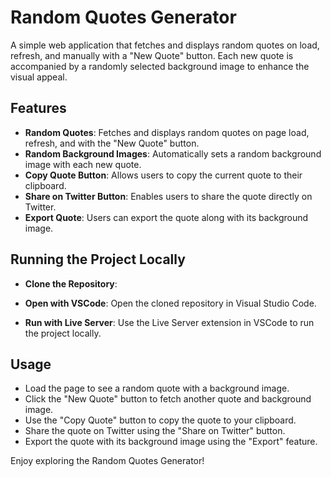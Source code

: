 # Random Quotes Generator

A simple web application that fetches and displays random quotes on load, refresh, and manually with a "New Quote" button. Each new quote is accompanied by a randomly selected background image to enhance the visual appeal.

## Features

- **Random Quotes**: Fetches and displays random quotes on page load, refresh, and with the "New Quote" button.
- **Random Background Images**: Automatically sets a random background image with each new quote.
- **Copy Quote Button**: Allows users to copy the current quote to their clipboard.
- **Share on Twitter Button**: Enables users to share the quote directly on Twitter.
- **Export Quote**: Users can export the quote along with its background image.

## Running the Project Locally

-  **Clone the Repository**:

-  **Open with VSCode**:
Open the cloned repository in Visual Studio Code.

-  **Run with Live Server**:
Use the Live Server extension in VSCode to run the project locally.

## Usage

- Load the page to see a random quote with a background image.
- Click the "New Quote" button to fetch another quote and background image.
- Use the "Copy Quote" button to copy the quote to your clipboard.
- Share the quote on Twitter using the "Share on Twitter" button.
- Export the quote with its background image using the "Export" feature.

Enjoy exploring the Random Quotes Generator!
